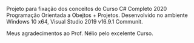 Projeto para fixação dos conceitos do Curso C# Completo 2020 Programação Orientada a Obejtos + Projetos.
Desenvolvido no ambiente Windows 10 x64, Visual Studio 2019 v16.9.1 Communit.

Meus agradecimentos ao Prof. Nélio pelo excelente Curso.